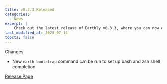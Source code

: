 ```yaml
---
title: v0.3.3 Released
categories:
  - News
excerpt: |
    Check out the latest release of Earthly v0.3.3, where you can now easily set up bash and zsh shell completion with the new `earth bootstrap` command. Don't miss this exciting update that simplifies your workflow!
last_modified_at: 2023-07-14
topcta: false
---
```


Changes

- New `earth bootstrap` command can be run to set up bash and zsh shell completion

[Release Page](https://github.com/earthly/earthly/releases/tag/v0.3.3)
